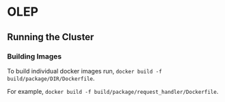 # OLEP

## Running the Cluster

### Building Images

To build individual docker images run, `docker build -f build/package/DIR/Dockerfile`. 

For example, `docker build -f build/package/request_handler/Dockerfile`.
